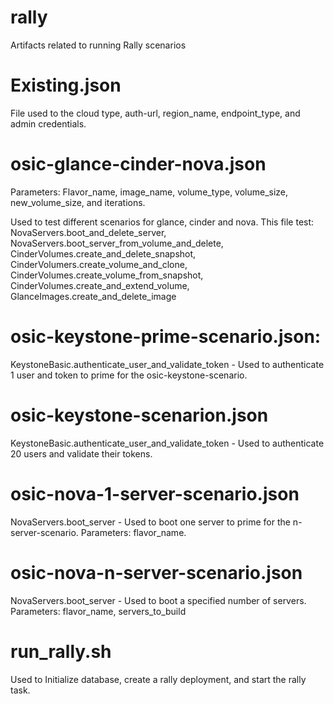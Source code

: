 # rally
Artifacts related to running Rally scenarios

# Existing.json 
File used to the cloud type, auth-url, region_name, endpoint_type, and admin credentials.

# osic-glance-cinder-nova.json
Parameters: Flavor_name, image_name, volume_type, volume_size, new_volume_size, and iterations.

Used to test different scenarios for glance, cinder and nova. This file test:   
NovaServers.boot_and_delete_server,   
NovaServers.boot_server_from_volume_and_delete,   
CinderVolumes.create_and_delete_snapshot,  
CinderVolumers.create_volume_and_clone,   
CinderVolumes.create_volume_from_snapshot,  
CinderVolumes.create_and_extend_volume,   
GlanceImages.create_and_delete_image  

# osic-keystone-prime-scenario.json:
KeystoneBasic.authenticate_user_and_validate_token - Used to authenticate 1 user and token to prime for the osic-keystone-scenario.

# osic-keystone-scenarion.json
KeystoneBasic.authenticate_user_and_validate_token - Used to authenticate 20 users and validate their tokens.

# osic-nova-1-server-scenario.json
NovaServers.boot_server - Used to boot one server to prime for the n-server-scenario. 
Parameters: flavor_name.

# osic-nova-n-server-scenario.json
NovaServers.boot_server - Used to boot a specified number of servers.
Parameters: flavor_name, servers_to_build

# run_rally.sh
Used to Initialize database, create a rally deployment, and start the rally task.
